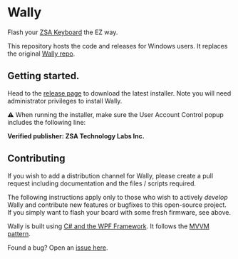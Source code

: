# Wally

Flash your [ZSA Keyboard](https://ergodox-ez.com) the EZ way.

This repository hosts the code and releases for Windows users. It replaces the original
[Wally repo](https://gihub.com/zsa/wally).

## Getting started.
Head to the [release page](https://github.com/zsa/wally-win/releases) to download the latest installer. Note you will need administrator privileges to install Wally.

⚠️ When running the installer, make sure the User Account Control popup includes the following line:

**Verified publisher: ZSA Technology Labs Inc.**

## Contributing
If you wish to add a distribution channel for Wally, please create a pull request including documentation and the files / scripts required.

The following instructions apply only to those who wish to actively _develop_ Wally and contribute new features or bugfixes to this open-source project. If you simply want to flash your board with some fresh firmware, see above.

Wally is built using [C# and the WPF Framework](https://docs.microsoft.com/en-us/dotnet/desktop/wpf/getting-started/walkthrough-my-first-wpf-desktop-application?view=netframeworkdesktop-4.8). It follows the [MVVM pattern](https://docs.microsoft.com/en-us/archive/msdn-magazine/2009/february/patterns-wpf-apps-with-the-model-view-viewmodel-design-pattern). 

Found a bug? Open an [issue here](https://github.com/zsa/wally-win/issues).
